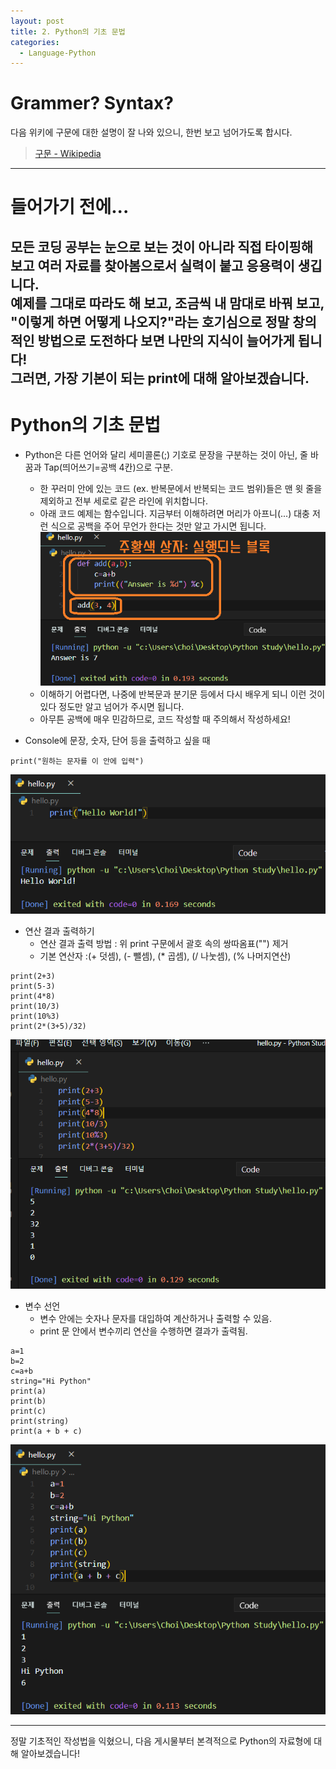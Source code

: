 ```yaml
---
layout: post
title: 2. Python의 기초 문법
categories:
  - Language-Python
---
```

# Grammer? Syntax?  

다음 위키에 구문에 대한 설명이 잘 나와 있으니, 한번 보고 넘어가도록 합시다.
> [구문 - Wikipedia](https://ko.wikipedia.org/wiki/%EA%B5%AC%EB%AC%B8_(%ED%94%84%EB%A1%9C%EA%B7%B8%EB%9E%98%EB%B0%8D_%EC%96%B8%EC%96%B4))  
---
# 들어가기 전에...

모든 코딩 공부는 눈으로 보는 것이 아니라 직접 타이핑해 보고 여러 자료를 찾아봄으로서 실력이 붙고 응용력이 생깁니다.  
예제를 그대로 따라도 해 보고, 조금씩 내 맘대로 바꿔 보고, "이렇게 하면 어떻게 나오지?"라는 호기심으로 정말 창의적인 방법으로 도전하다 보면 나만의 지식이 늘어가게 됩니다!  
그러면, 가장 기본이 되는 print에 대해 알아보겠습니다.
---
# Python의 기초 문법

 - Python은 다른 언어와 달리 세미콜론(;) 기호로 문장을 구분하는 것이 아닌, 줄 바꿈과 Tap(띄어쓰기=공백 4칸)으로 구분.
   - 한 꾸러미 안에 있는 코드 (ex. 반복문에서 반복되는 코드 범위)들은 맨 윗 줄을 제외하고 전부 세로로 같은 라인에 위치합니다.  
   - 아래 코드 예제는 함수입니다. 지금부터 이해하려면 머리가 아프니(...) 대충 저런 식으로 공백을 주어 무언가 한다는 것만 알고 가시면 됩니다.
    ![0_print.PNG](/assets/images/Python/2.Basic_Syntax/0_print.PNG)  
   - 이해하기 어렵다면, 나중에 반복문과 분기문 등에서 다시 배우게 되니 이런 것이 있다 정도만 알고 넘어가 주시면 됩니다.
   - 아무튼 공백에 매우 민감하므로, 코드 작성할 때 주의해서 작성하세요!  

 - Console에 문장, 숫자, 단어 등을 출력하고 싶을 때
 ```
print("원하는 문자를 이 안에 입력")
 ```
 ![1_print.PNG](/assets/images/Python/2.Basic_Syntax/1_print.PNG)  

 - 연산 결과 출력하기
   - 연산 결과 출력 방법 : 위 print 구문에서 괄호 속의 쌍따옴표("") 제거
   - 기본 연산자 :(+ 덧셈), (- 뺄셈), (* 곱셈), (/ 나눗셈), (% 나머지연산)
```
print(2+3)
print(5-3)
print(4*8)
print(10/3)
print(10%3)
print(2*(3+5)/32)
```
 ![2_print.PNG](/assets/images/Python/2.Basic_Syntax/2_print.PNG)  

 - 변수 선언
   - 변수 안에는 숫자나 문자를 대입하여 계산하거나 출력할 수 있음.
   - print 문 안에서 변수끼리 연산을 수행하면 결과가 출력됨.
```
a=1
b=2
c=a+b
string="Hi Python"
print(a)
print(b)
print(c)
print(string)
print(a + b + c)
```
 ![3_print.PNG](/assets/images/Python/2.Basic_Syntax/3_print.PNG)  

---
정말 기초적인 작성법을 익혔으니, 다음 게시물부터 본격적으로 Python의 자료형에 대해 알아보겠습니다!

